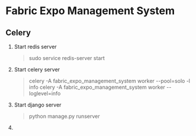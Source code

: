# Fabric Expo Management System

## Celery  

1. Start redis server
   > sudo service redis-server start
2. Start celery server  
    > celery -A fabric_expo_management_system worker --pool=solo -l info
    celery -A fabric_expo_management_system worker --loglevel=info
3. Start django server  
    > python manage.py runserver  
4. 